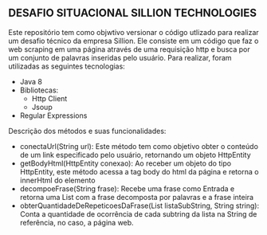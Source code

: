 ## DESAFIO SITUACIONAL SILLION TECHNOLOGIES

Este repositório tem como objwtivo versionar o código utlizado para realizar um desafio técnico da empresa Sillion. Ele consiste em um código que faz o web scraping em uma página através de uma requisição http e busca por um conjunto de palavras inseridas pelo usuário. Para realizar, foram utilizadas as seguintes tecnologias:
- Java 8
- Bibliotecas:
  - Http Client
  - Jsoup
- Regular Expressions

Descrição dos métodos e suas funcionalidades:

- conectaUrl(String url): Este método tem como objetivo obter o conteúdo de um link especificado pelo usuário, retornando um objeto HttpEntity
- getBodyHtml(HttpEntity conexao): Ao receber um objeto do tipo HttpEntity, este método acessa a tag body do html da página e retorna o innerHtml do elemento
- decompoeFrase(String frase): Recebe uma frase como Entrada e retorna uma List com a frase decomposta por palavras e a frase inteira
- obterQuantidadeDeRepeticoesDaFrase(List<String> listaSubString, String  string): Conta a quantidade de ocorrência de cada subtring da lista na String de referência, no caso, a página web.

